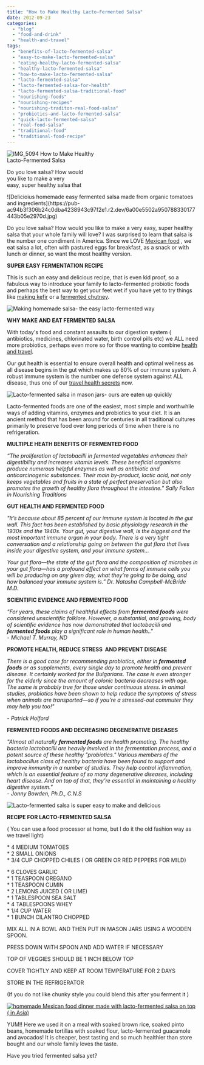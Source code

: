 ```yaml
---
title: "How to Make Healthy Lacto-Fermented Salsa"
date: 2012-09-23
categories: 
  - "blog"
  - "food-and-drink"
  - "health-and-travel"
tags: 
  - "benefits-of-lacto-fermented-salsa"
  - "easy-to-make-lacto-fermented-salsa"
  - "eating-healthy-lacto-fermented-salsa"
  - "healthy-lacto-fermented-salsa"
  - "how-to-make-lacto-fermented-salsa"
  - "lacto-fermented-salsa"
  - "lacto-fermented-salsa-for-health"
  - "lacto-fermented-salsa-traditional-food"
  - "nourishing-foods"
  - "nourishing-recipes"
  - "nourishing-traditon-real-food-salsa"
  - "probiotics-and-lacto-fermented-salsa"
  - "quick-lacto-fermented-salsa"
  - "real-food-salsa"
  - "traditional-food"
  - "traditional-food-recipe"
---
```


![IMG_5094](https://pub-ac94b3f306b24c0dba4238943c97f2e1.r2.dev/6a00e5502a95078833017c315d74eb970b.jpg) How to Make Healthy  
Lacto-Fermented Salsa

Do you love salsa? How would  
you like to make a very  
easy, super healthy salsa that

<!--more--> ![Delicioius homemade easy fermented salsa made from organic tomatoes and ingredients](https://pub-ac94b3f306b24c0dba4238943c97f2e1.r2.dev/6a00e5502a950788330177443b05e2970d.jpg)  
  
Do you love salsa? How would you like to make a very easy, super healthy salsa that your whole family will love? I was surprised to learn that salsa is the number one condiment in America. Since we LOVE [Mexican food](http://soultravelers3new.local/2012/07/mexican-food-around-the-world-make-your-own.html "Mexican food around the world") , we eat salsa a lot, often with pastured eggs for breakfast, as a snack or with lunch or dinner, so want the most healthy version.  
  
  
**SUPER EASY FERMENTATION RECIPE**  
  
This is such an easy and delicious recipe, that is even kid proof, so a fabulous way to introduce your family to lacto-fermented probiotic foods and perhaps the best way to get your feet wet if you have yet to try things like [making kefir](http://soultravelers3new.local/2012/07/-how-to-make-kefir-easy-goats-milk-or-coconut-milk.html "how to make kefir") or a [fermented chutney](http://soultravelers3new.local/2012/08/how-to-make-healthy-lacto-fermented-mango-papaya-chutney.html "how to make fermented chutney").  
  
  
[](https://pub-ac94b3f306b24c0dba4238943c97f2e1.r2.dev/6a00e5502a95078833017d3c33ef4e970c-300x225-1.jpg)![Making homemade salsa- the easy lacto-fermented way](https://pub-ac94b3f306b24c0dba4238943c97f2e1.r2.dev/6a00e5502a95078833017ee3b4c2c1970d.jpg)  
  
  
  
  
**WHY MAKE AND EAT FERMENTED SALSA**  
  
With today's food and constant assaults to our digestion system ( antibiotics, medicines, chlorinated water, birth control pills etc) we ALL need more probiotics, perhaps even more so for those wanting to combine [health and travel](http://soultravelers3new.local/2012/06/healthy-food-and-travel.html#more "health  and travel").  
  
Our gut health is essential to ensure overall health and optimal wellness as all disease begins in the gut which makes up 80% of our immune system. A robust immune system is the number one defense system against ALL disease, thus one of our [travel health secrets](http://soultravelers3new.local/2011/09/travel-health-secrets-for-long-term-digital-nomads.html "travel health secrets") now.  
  
  
  
  
[](https://pub-ac94b3f306b24c0dba4238943c97f2e1.r2.dev/6a00e5502a95078833017ee3d4ef4c970d-150x150-1.jpg)![Lacto-fermented salsa in mason jars- ours are eaten up quickly](https://pub-ac94b3f306b24c0dba4238943c97f2e1.r2.dev/6a00e5502a95078833017ee3b4c54d970d-150x150-1.jpg)  
  
  
Lacto-fermented foods are one of the easiest, most simple and worthwhile ways of adding vitamins, enzymes and probiotics to your diet. It is an ancient method that has been around for centuries in all traditional cultures primarily to preserve food over long periods of time when there is no refrigeration.  
  
**MULTIPLE HEATH BENEFITS OF FERMENTED FOOD**  
  
_“The proliferation of lactobacilli in fermented vegetables enhances their digestibility and increases vitamin levels. These beneficial organisms produce numerous helpful enzymes as well as antibiotic and anticarcinogenic substances. Their main by-product, lactic acid, not only keeps vegetables and fruits in a state of perfect preservation but also promotes the growth of healthy flora throughout the intestine.” Sally Fallon in Nourishing Traditions_  
  
**GUT HEALTH AND FERMENTED FOOD**  
  
_"It’s because about 85 percent of our immune system is located in the gut wall. This fact has been established by basic physiology research in the 1930s and the 1940s. Your gut, your digestive wall, is the biggest and the most important immune organ in your body. There is a very tight conversation and a relationship going on between the gut flora that lives inside your digestive system, and your immune system..._

_Your gut flora—the state of the gut flora and the composition of microbes in your gut flora—has a profound effect on what forms of immune cells you will be producing on any given day, what they’re going to be doing, and how balanced your immune system is.” Dr. Natasha Campbell-McBride M.D._

**SCIENTIFIC EVIDENCE AND FERMENTED FOOD**  
  
_"For years, these claims of healthful effects from **fermented foods** were considered unscientific folklore. However, a substantial, and growing, body of scientific evidence has now demonstrated that lactobacilli and **fermented foods** play a significant role in human health.."_  
_\- Michael T. Murray, ND_  
  
**PROMOTE HEALTH, REDUCE STRESS  AND PREVENT DISEASE**  
  
_There is a good case for recommending probiotics, either in **fermented foods** or as supplements, every single day to promote health and prevent disease. It certainly worked for the Bulgarians. The case is even stronger for the elderly since the amount of colonic bacteria decreases with age. The same is probably true for those under continuous stress. In animal studies, probiotics have been shown to help reduce the symptoms of stress when animals are transported—so if you're a stressed-out commuter they may help you too!"_  
  
_\- Patrick Holford_  
  
**FERMENTED FOODS AND DECREASING DEGENERATIVE DISEASES**  
  
_"Almost all naturally **fermented foods** are health promoting. The healthy bacteria lactobacilli are heavily involved in the fermentation process, and a potent source of these healthy "probiotics." Various members of the lactobacillus class of healthy bacteria have been found to support and improve immunity in a number of studies. They help control inflammation, which is an essential feature of so many degenerative diseases, including heart disease. And on top of that, they're essential in maintaining a healthy digestive system."_  
_\- Jonny Bowden, Ph.D., C.N.S_  
  
  
[](https://pub-ac94b3f306b24c0dba4238943c97f2e1.r2.dev/6a00e5502a95078833017ee3d4ef4c970d-150x150-1.jpg)![Lacto-fermented salsa is super easy to make and delicious](https://pub-ac94b3f306b24c0dba4238943c97f2e1.r2.dev/6a00e5502a95078833017c3210e58b970b-150x150-1.jpg)  
  
  
**RECIPE FOR LACTO-FERMENTED SALSA**  
  
( You can use a food processor at home, but I do it the old fashion way as we travel light)  
  
\* 4 MEDIUM TOMATOES  
\* 2 SMALL ONIONS  
\* 3/4 CUP CHOPPED CHILES ( OR GREEN OR RED PEPPERS FOR MILD)

\* 6 CLOVES GARLIC  
\* 1 TEASPOON OREGANO  
\* 1 TEASPOON CUMIN  
\* 2 LEMONS JUICED ( OR LIME)  
\* 1 TABLESPOON SEA SALT  
\* 4 TABLESPOONS WHEY  
\* 1/4 CUP WATER  
\* 1 BUNCH CILANTRO CHOPPED  
  
MIX ALL IN A BOWL AND THEN PUT IN MASON JARS USING A WOODEN SPOON.  
  
PRESS DOWN WITH SPOON AND ADD WATER IF NECESSARY  
  
TOP OF VEGGIES SHOULD BE 1 INCH BELOW TOP  
  
COVER TIGHTLY AND KEEP AT ROOM TEMPERATURE FOR 2 DAYS  
  
STORE IN THE REFRIGERATOR

(If you do not like chunky style you could blend this after you ferment it )  
  
  
  
[](https://pub-ac94b3f306b24c0dba4238943c97f2e1.r2.dev/6a00e5502a95078833017ee3d4ef4c970d-150x150-1.jpg)[](https://pub-ac94b3f306b24c0dba4238943c97f2e1.r2.dev/6a00e5502a95078833017c3210e58b970b-150x150-1.jpg)[![homemade Mexican food dinner made with lacto-fermented salsa on top ( in Asia)](https://pub-ac94b3f306b24c0dba4238943c97f2e1.r2.dev/6a00e5502a95078833017d3c3f1bb3970c.jpg "homemade Mexican food dinner made with lacto-fermented salsa on top ( in Asia)")](https://pub-ac94b3f306b24c0dba4238943c97f2e1.r2.dev/6a00e5502a95078833017d3c3f1bb3970c-150x150-1.jpg)  
  
  
  
YUM!! Here we used it on a meal with soaked brown rice, soaked pinto beans, homemade tortillas with soaked flour, lacto-fermented guacamole and avocados! It is cheaper, best tasting and so much healthier than store bought and our whole family loves the taste.  
  
Have you tried fermented salsa yet?
